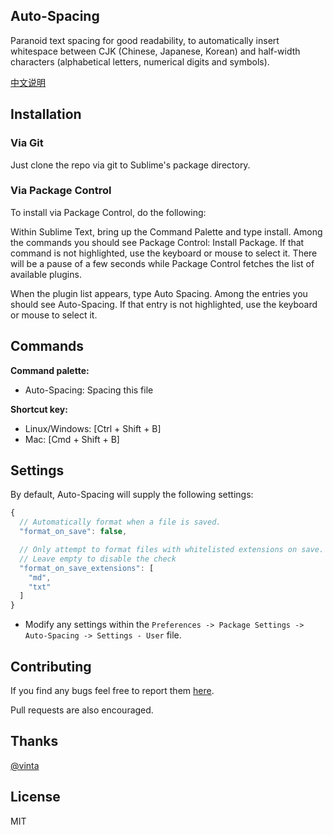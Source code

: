 ## Auto-Spacing

Paranoid text spacing for good readability, to automatically insert whitespace between CJK (Chinese, Japanese, Korean) and half-width characters (alphabetical letters, numerical digits and symbols).

[中文说明](./README-ZH.md)

## Installation

### Via Git

Just clone the repo via git to Sublime's package directory.

### Via Package Control

To install via Package Control, do the following:

Within Sublime Text, bring up the Command Palette and type install. 
Among the commands you should see Package Control: Install Package. 
If that command is not highlighted, use the keyboard or mouse to select it. 
There will be a pause of a few seconds while Package Control fetches the list of available plugins.

When the plugin list appears, type Auto Spacing. 
Among the entries you should see Auto-Spacing. 
If that entry is not highlighted, use the keyboard or mouse to select it.



## Commands
**Command palette:**

- Auto-Spacing: Spacing this file

**Shortcut key:**

* Linux/Windows: [Ctrl + Shift + B]
* Mac: [Cmd + Shift + B]


## Settings

By default, Auto-Spacing will supply the following settings:

```javascript
{
  // Automatically format when a file is saved.
  "format_on_save": false,

  // Only attempt to format files with whitelisted extensions on save.
  // Leave empty to disable the check
  "format_on_save_extensions": [
    "md",
    "txt"
  ]
}
```

* Modify any settings within the `Preferences -> Package Settings -> Auto-Spacing -> Settings - User` file.

## Contributing

If you find any bugs feel free to report them [here](https://github.com/xwartz/Auto-Spacing/issues).

Pull requests are also encouraged.

## Thanks

[@vinta](https://github.com/vinta/pangu.py)


## License

MIT
